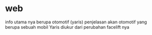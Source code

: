 # web
info utama nya berupa otomotif (yaris)
penjelasan akan otomotif yang berupa sebuah mobil Yaris diukur dari perubahan facelift nya 

